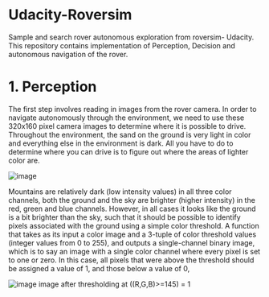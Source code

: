 # Udacity-Roversim
Sample and search rover autonomous exploration from roversim- Udacity. This repository contains implementation of Perception, Decision and autonomous navigation of the rover.

# 1. Perception 
The first step involves reading in images from the rover camera. In order to navigate autonomously through the environment, we need to use these 320x160 pixel camera images to determine where it is possible to drive. Throughout the environment, the sand on the ground is very light in color and everything else in the environment is dark. All you have to do to determine where you can drive is to figure out where the areas of lighter color are.

![image](https://user-images.githubusercontent.com/47297221/72996914-82f29400-3e21-11ea-9b88-f7776f61cb7d.png)

Mountains are relatively dark (low intensity values) in all three color channels, both the ground and the sky are brighter (higher intensity) in the red, green and blue channels. However, in all cases it looks like the ground is a bit brighter than the sky, such that it should be possible to identify pixels associated with the ground using a simple color threshold. 
A function that takes as its input a color image and a 3-tuple of color threshold values (integer values from 0 to 255), and outputs a single-channel binary image, which is to say an image with a single color channel where every pixel is set to one or zero. In this case, all pixels that were above the threshold should be assigned a value of 1, and those below a value of 0,

![image](https://user-images.githubusercontent.com/47297221/72997170-f3011a00-3e21-11ea-9f2a-09be9077359d.png)
image after thresholding at ((R,G,B)>=145) = 1

